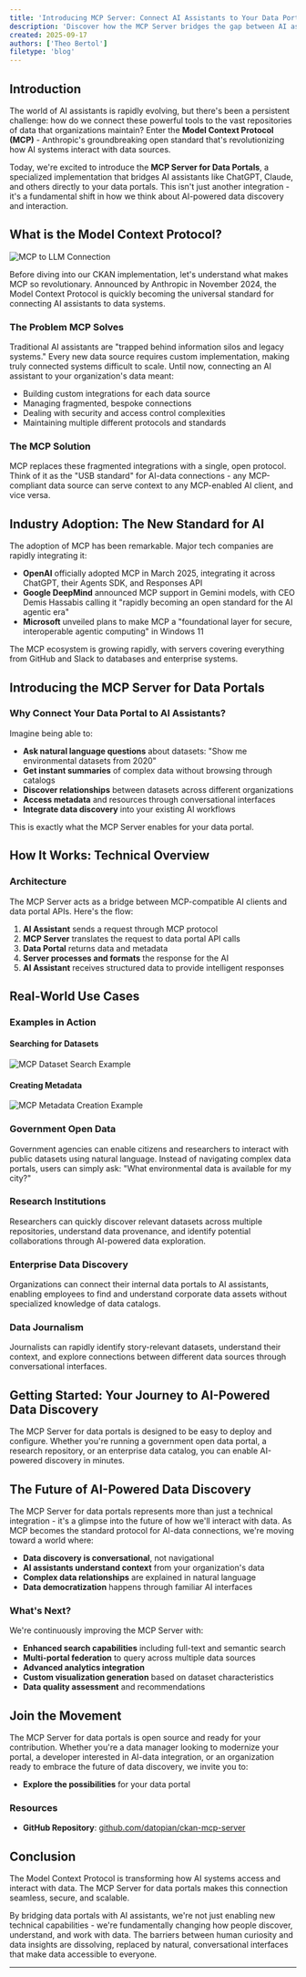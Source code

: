 ```yaml
---
title: 'Introducing MCP Server: Connect AI Assistants to Your Data Portals'
description: 'Discover how the MCP Server bridges the gap between AI assistants and your data portals using the Model Context Protocol, enabling seamless data discovery and interaction for ChatGPT, Claude, and other AI tools.'
created: 2025-09-17
authors: ['Theo Bertol']
filetype: 'blog'
---
```


## Introduction

The world of AI assistants is rapidly evolving, but there's been a persistent challenge: how do we connect these powerful tools to the vast repositories of data that organizations maintain? Enter the **Model Context Protocol (MCP)** - Anthropic's groundbreaking open standard that's revolutionizing how AI systems interact with data sources.

Today, we're excited to introduce the **MCP Server for Data Portals**, a specialized implementation that bridges AI assistants like ChatGPT, Claude, and others directly to your data portals. This isn't just another integration - it's a fundamental shift in how we think about AI-powered data discovery and interaction.

## What is the Model Context Protocol?

![MCP to LLM Connection](/static/img/blog/introducing-mcp-server-connect-ai-assistants-to-your-data-portals/mcp-llm.png)

Before diving into our CKAN implementation, let's understand what makes MCP so revolutionary. Announced by Anthropic in November 2024, the Model Context Protocol is quickly becoming the universal standard for connecting AI assistants to data systems.

### The Problem MCP Solves

Traditional AI assistants are "trapped behind information silos and legacy systems." Every new data source requires custom implementation, making truly connected systems difficult to scale. Until now, connecting an AI assistant to your organization's data meant:

- Building custom integrations for each data source
- Managing fragmented, bespoke connections
- Dealing with security and access control complexities
- Maintaining multiple different protocols and standards

### The MCP Solution

MCP replaces these fragmented integrations with a single, open protocol. Think of it as the "USB standard" for AI-data connections - any MCP-compliant data source can serve context to any MCP-enabled AI client, and vice versa.

## Industry Adoption: The New Standard for AI

The adoption of MCP has been remarkable. Major tech companies are rapidly integrating it:

- **OpenAI** officially adopted MCP in March 2025, integrating it across ChatGPT, their Agents SDK, and Responses API
- **Google DeepMind** announced MCP support in Gemini models, with CEO Demis Hassabis calling it "rapidly becoming an open standard for the AI agentic era"
- **Microsoft** unveiled plans to make MCP a "foundational layer for secure, interoperable agentic computing" in Windows 11

The MCP ecosystem is growing rapidly, with servers covering everything from GitHub and Slack to databases and enterprise systems.

## Introducing the MCP Server for Data Portals

### Why Connect Your Data Portal to AI Assistants?

Imagine being able to:

- **Ask natural language questions** about datasets: "Show me environmental datasets from 2020"
- **Get instant summaries** of complex data without browsing through catalogs
- **Discover relationships** between datasets across different organizations
- **Access metadata** and resources through conversational interfaces
- **Integrate data discovery** into your existing AI workflows

This is exactly what the MCP Server enables for your data portal.

## How It Works: Technical Overview

### Architecture

The MCP Server acts as a bridge between MCP-compatible AI clients and data portal APIs. Here's the flow:

1. **AI Assistant** sends a request through MCP protocol
2. **MCP Server** translates the request to data portal API calls
3. **Data Portal** returns data and metadata
4. **Server processes and formats** the response for the AI
5. **AI Assistant** receives structured data to provide intelligent responses


## Real-World Use Cases

### Examples in Action

#### Searching for Datasets
![MCP Dataset Search Example](/static/img/blog/introducing-mcp-server-connect-ai-assistants-to-your-data-portals/mcp-dataset-fetch.png)

#### Creating Metadata
![MCP Metadata Creation Example](/static/img/blog/introducing-mcp-server-connect-ai-assistants-to-your-data-portals/mcp-metadata-create.png)

### Government Open Data
Government agencies can enable citizens and researchers to interact with public datasets using natural language. Instead of navigating complex data portals, users can simply ask: "What environmental data is available for my city?"

### Research Institutions
Researchers can quickly discover relevant datasets across multiple repositories, understand data provenance, and identify potential collaborations through AI-powered data exploration.

### Enterprise Data Discovery
Organizations can connect their internal data portals to AI assistants, enabling employees to find and understand corporate data assets without specialized knowledge of data catalogs.

### Data Journalism
Journalists can rapidly identify story-relevant datasets, understand their context, and explore connections between different data sources through conversational interfaces.

## Getting Started: Your Journey to AI-Powered Data Discovery

The MCP Server for data portals is designed to be easy to deploy and configure. Whether you're running a government open data portal, a research repository, or an enterprise data catalog, you can enable AI-powered discovery in minutes.

## The Future of AI-Powered Data Discovery

The MCP Server for data portals represents more than just a technical integration - it's a glimpse into the future of how we'll interact with data. As MCP becomes the standard protocol for AI-data connections, we're moving toward a world where:

- **Data discovery is conversational**, not navigational
- **AI assistants understand context** from your organization's data
- **Complex data relationships** are explained in natural language
- **Data democratization** happens through familiar AI interfaces

### What's Next?

We're continuously improving the MCP Server with:
- **Enhanced search capabilities** including full-text and semantic search
- **Multi-portal federation** to query across multiple data sources
- **Advanced analytics integration**
- **Custom visualization generation** based on dataset characteristics
- **Data quality assessment** and recommendations

## Join the Movement

The MCP Server for data portals is open source and ready for your contribution. Whether you're a data manager looking to modernize your portal, a developer interested in AI-data integration, or an organization ready to embrace the future of data discovery, we invite you to:

- **Explore the possibilities** for your data portal


### Resources
- **GitHub Repository**: [github.com/datopian/ckan-mcp-server](https://github.com/datopian/ckan-mcp-server)


## Conclusion

The Model Context Protocol is transforming how AI systems access and interact with data. The MCP Server for data portals makes this connection seamless, secure, and scalable.

By bridging data portals with AI assistants, we're not just enabling new technical capabilities - we're fundamentally changing how people discover, understand, and work with data. The barriers between human curiosity and data insights are dissolving, replaced by natural, conversational interfaces that make data accessible to everyone.

---